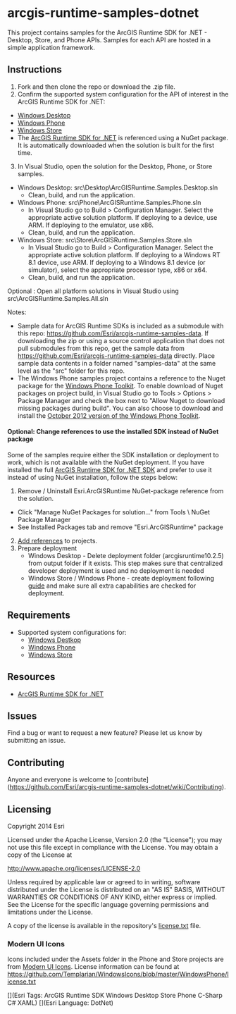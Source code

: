 # arcgis-runtime-samples-dotnet

This project contains samples for the ArcGIS Runtime SDK for .NET - Desktop, Store, and Phone APIs.  Samples for each API are hosted in a simple application framework.  

## Instructions 

1. Fork and then clone the repo or download the .zip file. 
2. Confirm the supported system configuration for the API of interest in the ArcGIS Runtime SDK for .NET:
  * [Windows Desktop](http://developers.arcgis.com/net/desktop/guide/system-requirements.htm)
  * [Windows Phone](http://developers.arcgis.com/net/store/guide/system-requirements.htm)
  * [Windows Store](http://developers.arcgis.com/net/store/guide/system-requirements.htm) 
  * The [ArcGIS Runtime SDK for .NET](http://esriurl.com/dotnetsdk) is referenced using a NuGet package. It is automatically downloaded when the solution is built for the first time.

3. In Visual Studio, open the solution for the Desktop, Phone, or Store samples.   
  * Windows Desktop: src\Desktop\ArcGISRuntime.Samples.Desktop.sln  
	   - Clean, build, and run the application.
  * Windows Phone: src\Phone\ArcGISRuntime.Samples.Phone.sln  
	   - In Visual Studio go to Build > Configuration Manager. Select the appropriate active solution platform. If deploying to a device, use ARM. If deploying to the emulator, use x86.
	   - Clean, build, and run the application.
  * Windows Store: src\Store\ArcGISRuntime.Samples.Store.sln  
    - In Visual Studio go to Build > Configuration Manager. Select the appropriate active solution platform. If deploying to a Windows RT 8.1 device, use ARM. If deploying to a Windows 8.1 device (or simulator), select the appropriate processor type, x86 or x64.  
    - Clean, build, and run the application.
    
Optional : Open all platform solutions in Visual Studio using src\ArcGISRuntime.Samples.All.sln


Notes:

* Sample data for ArcGIS Runtime SDKs is included as a submodule with this repo: https://github.com/Esri/arcgis-runtime-samples-data. If downloading the zip or using a source control application that does not pull submodules from this repo, get the sample data from https://github.com/Esri/arcgis-runtime-samples-data directly.  Place sample data contents in a folder named "samples-data" at the same level as the "src" folder for this repo.
* The Windows Phone samples project contains a reference to the Nuget package for the [Windows Phone Toolkit](http://www.nuget.org/packages/WPtoolkit/). To enable download of Nuget packages on project build, in Visual Studio go to Tools > Options > Package Manager and check the box next to "Allow Nuget to download missing packages during build".  You can also choose to download and install the [October 2012 version of the Windows Phone Toolkit](http://phone.codeplex.com/). 

#### Optional: Change references to use the installed SDK instead of NuGet package
Some of the samples require either the SDK installation or deployment to work, which is not available with the NuGet deployment. If you have installed the full [ArcGIS Runtime SDK for .NET SDK](http://esriurl.com/dotnetsdk) and prefer to use it instead of using NuGet installation, follow the steps below: 

1. Remove / Uninstall Esri.ArcGISRuntime NuGet-package reference from the solution.
  * Click "Manage NuGet Packages for solution..." from Tools \ NuGet Package Manager
  * See Installed Packages tab and remove "Esri.ArcGISRuntime" package
2. [Add references](https://developers.arcgis.com/net/desktop/guide/add-arcgis-runtime-sdk-references.htm) to projects. 
3. Prepare deployment
	* Windows Desktop - Delete deployment folder (arcgisruntime10.2.5) from output folder if it exists. This step makes sure that centralized developer deployment is used and no deployment is needed
	* Windows Store / Windows Phone - create deployment following [guide](https://developers.arcgis.com/net/desktop/guide/deployment.htm) and make sure all extra capabilities are checked for deployment.

## Requirements

* Supported system configurations for: 
  * [Windows Destkop](http://developers.arcgis.com/net/desktop/guide/system-requirements.htm)
  * [Windows Phone](http://developers.arcgis.com/net/store/guide/system-requirements.htm)
  * [Windows Store](http://developers.arcgis.com/net/store/guide/system-requirements.htm)

## Resources

* [ArcGIS Runtime SDK for .NET](http://esriurl.com/dotnetsdk)

## Issues

Find a bug or want to request a new feature?  Please let us know by submitting an issue.

## Contributing

Anyone and everyone is welcome to [contribute] (https://github.com/Esri/arcgis-runtime-samples-dotnet/wiki/Contributing). 

## Licensing
Copyright 2014 Esri

Licensed under the Apache License, Version 2.0 (the "License");
you may not use this file except in compliance with the License.
You may obtain a copy of the License at

   http://www.apache.org/licenses/LICENSE-2.0

Unless required by applicable law or agreed to in writing, software
distributed under the License is distributed on an "AS IS" BASIS,
WITHOUT WARRANTIES OR CONDITIONS OF ANY KIND, either express or implied.
See the License for the specific language governing permissions and
limitations under the License.

A copy of the license is available in the repository's [license.txt](/license.txt) file.

### Modern UI Icons
Icons included under the Assets folder in the Phone and Store projects are from [Modern UI Icons](http://modernuiicons.com/). License information can be found at https://github.com/Templarian/WindowsIcons/blob/master/WindowsPhone/license.txt 

[](Esri Tags: ArcGIS Runtime SDK Windows Desktop Store Phone C-Sharp C# XAML)
[](Esri Language: DotNet)
